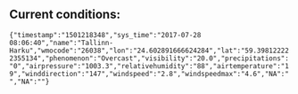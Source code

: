 ## Current conditions: 
 ``` {"timestamp":"1501218348","sys_time":"2017-07-28 08:06:40","name":"Tallinn-Harku","wmocode":"26038","lon":"24.602891666624284","lat":"59.398122222355134","phenomenon":"Overcast","visibility":"20.0","precipitations":"0","airpressure":"1003.3","relativehumidity":"88","airtemperature":"19","winddirection":"147","windspeed":"2.8","windspeedmax":"4.6","NA":"","NA":""} ```
